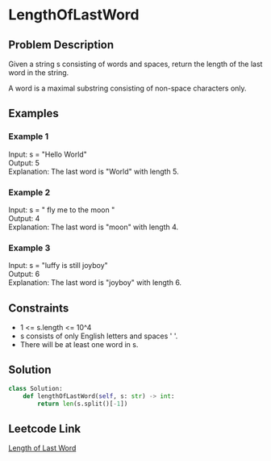 # LengthOfLastWord

## Problem Description
Given a string s consisting of words and spaces, return the length of the last word in the string.<br>

A word is a maximal substring consisting of non-space characters only.<br>

## Examples
### Example 1
Input: s = "Hello World"<br>
Output: 5<br>
Explanation: The last word is "World" with length 5.<br>

### Example 2
Input: s = "   fly me   to   the moon  "<br>
Output: 4<br>
Explanation: The last word is "moon" with length 4.<br>

### Example 3
Input: s = "luffy is still joyboy"<br>
Output: 6<br>
Explanation: The last word is "joyboy" with length 6.<br>

## Constraints
- 1 <= s.length <= 10^4
- s consists of only English letters and spaces ' '.
- There will be at least one word in s.

## Solution
```python
class Solution:
    def lengthOfLastWord(self, s: str) -> int:
        return len(s.split()[-1])
```

## Leetcode Link
[Length of Last Word](https://leetcode.com/problems/length-of-last-word/)

